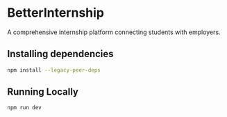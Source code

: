 # BetterInternship

A comprehensive internship platform connecting students with employers.

## Installing dependencies
```bash
npm install --legacy-peer-deps
```

## Running Locally
```bash
npm run dev
```